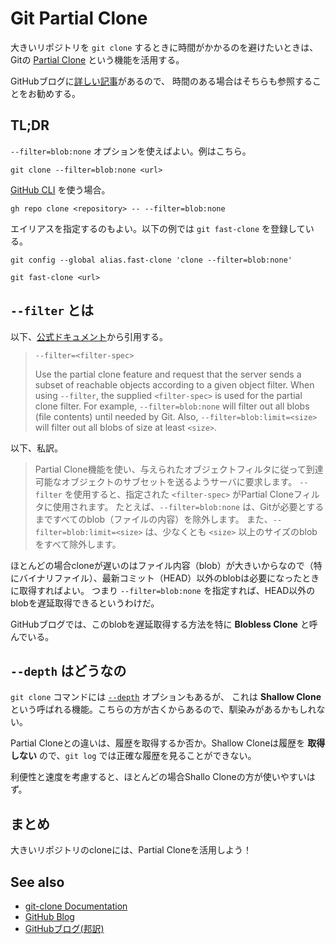 # Git Partial Clone

大きいリポジトリを `git clone` するときに時間がかかるのを避けたいときは、Gitの [Partial Clone](https://git-scm.com/docs/partial-clone) という機能を活用する。

GitHubブログに[詳しい記事](https://github.blog/jp/2021-01-13-get-up-to-speed-with-partial-clone-and-shallow-clone/)があるので、
時間のある場合はそちらも参照することをお勧めする。

## TL;DR

`--filter=blob:none` オプションを使えばよい。例はこちら。

```shell
git clone --filter=blob:none <url>
```

[GitHub CLI](https://cli.github.com/) を使う場合。

```shell
gh repo clone <repository> -- --filter=blob:none
```

エイリアスを指定するのもよい。以下の例では `git fast-clone` を登録している。

```shell
git config --global alias.fast-clone 'clone --filter=blob:none'

git fast-clone <url>
```

## `--filter` とは

以下、[公式ドキュメント](https://git-scm.com/docs/git-clone#Documentation/git-clone.txt---filterltfilter-specgt)から引用する。

> `--filter=<filter-spec>`
>
> Use the partial clone feature and request that the server sends a subset of reachable objects
> according to a given object filter. When using `--filter`, the supplied `<filter-spec>` is used
> for the partial clone filter. For example, `--filter=blob:none` will filter out all blobs (file contents)
> until needed by Git. Also, `--filter=blob:limit=<size>` will filter out all blobs of size at least `<size>`.

以下、私訳。

> Partial Clone機能を使い、与えられたオブジェクトフィルタに従って到達可能なオブジェクトのサブセットを送るようサーバに要求します。
> `--filter` を使用すると、指定された `<filter-spec>` がPartial Cloneフィルタに使用されます。
> たとえば、`--filter=blob:none` は、Gitが必要とするまですべてのblob（ファイルの内容）を除外します。
> また、`--filter=blob:limit=<size>` は、少なくとも `<size>` 以上のサイズのblobをすべて除外します。

ほとんどの場合cloneが遅いのはファイル内容（blob）が大きいからなので（特にバイナリファイル）、最新コミット（HEAD）以外のblobは必要になったときに取得すればよい。
つまり `--filter=blob:none` を指定すれば、HEAD以外のblobを遅延取得できるというわけだ。

GitHubブログでは、このblobを遅延取得する方法を特に **Blobless Clone** と呼んでいる。

## `--depth` はどうなの

`git clone` コマンドには [`--depth`](https://git-scm.com/docs/git-clone#Documentation/git-clone.txt---depthltdepthgt) オプションもあるが、
これは **Shallow Clone** という呼ばれる機能。こちらの方が古くからあるので、馴染みがあるかもしれない。

Partial Cloneとの違いは、履歴を取得するか否か。Shallow Cloneは履歴を **取得しない** ので、`git log` では正確な履歴を見ることができない。

利便性と速度を考慮すると、ほとんどの場合Shallo Cloneの方が使いやすいはず。

## まとめ

大きいリポジトリのcloneには、Partial Cloneを活用しよう！

## See also

- [git-clone Documentation](https://git-scm.com/docs/git-clone#Documentation/git-clone.txt)
- [GitHub Blog](https://github.blog/2020-12-21-get-up-to-speed-with-partial-clone-and-shallow-clone/)
- [GitHubブログ(邦訳)](https://github.blog/jp/2021-01-13-get-up-to-speed-with-partial-clone-and-shallow-clone/)
